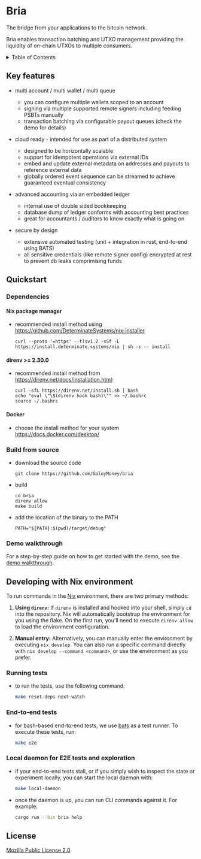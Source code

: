 <!-- omit in toc -->
# Bria
The bridge from your applications to the bitcoin network.

Bria enables transaction batching and UTXO management providing the liquidity of on-chain UTXOs to multiple consumers.

<details>
<summary>Table of Contents</summary>

- [Key features](#key-features)
- [Quickstart](#quickstart)
  - [Dependencies](#dependencies)
    - [Nix package manager](#nix-package-manager)
    - [direnv \>= 2.30.0](#direnv--2300)
    - [Docker](#docker)
  - [Build from source](#build-from-source)
  - [Demo walkthrough](#demo-walkthrough)
- [Developing with Nix environment](#developing-with-nix-environment)
  - [Running tests](#running-tests)
  - [End-to-end tests](#end-to-end-tests)
  - [Local daemon for E2E tests and exploration](#local-daemon-for-e2e-tests-and-exploration)
- [License](#license)

</details>

## Key features
- multi account / multi wallet / multi queue
  - you can configure multiple wallets scoped to an account
  - signing via multiple supported remote signers including feeding PSBTs manually
  - transaction batching via configurable payout queues (check the demo for details)

- cloud ready - intended for use as part of a distributed system
  - designed to be horizontally scalable
  - support for idempotent operations via external IDs
  - embed and update external metadata on addresses and payouts to reference external data
  - globally ordered event sequence can be streamed to achieve guaranteed eventual consistency

- advanced accounting via an embedded ledger
  - internal use of double sided bookkeeping
  - database dump of ledger conforms with accounting best practices
  - great for accountants / auditors to know exactly what is going on

- secure by design
  - extensive automated testing (unit + integration in rust, end-to-end using BATS)
  - all sensitive credentials (like remote signer config) encrypted at rest to prevent db leaks comprimising funds

## Quickstart

### Dependencies

#### Nix package manager
* recommended install method using https://github.com/DeterminateSystems/nix-installer
  ```
  curl --proto '=https' --tlsv1.2 -sSf -L https://install.determinate.systems/nix | sh -s -- install
  ```

#### direnv >= 2.30.0
* recommended install method from https://direnv.net/docs/installation.html:
  ```
  curl -sfL https://direnv.net/install.sh | bash
  echo "eval \"\$(direnv hook bash)\"" >> ~/.bashrc
  source ~/.bashrc
  ```

#### Docker
* choose the install method for your system https://docs.docker.com/desktop/

### Build from source
* download the source code
  ```
  git clone https://github.com/GaloyMoney/bria
  ```

* build
  ```
  cd bria
  direnv allow
  make build
  ```
* add the location of the binary to the PATH
  ```
  PATH="${PATH}:$(pwd)/target/debug"
  ```
### Demo walkthrough

For a step-by-step guide on how to get started with the demo, see the [demo walkthrough](docs/demo.md).

## Developing with Nix environment

To run commands in the [Nix](https://github.com/DeterminateSystems/nix-installer) environment, there are two primary methods:

1. **Using `direnv`:** If `direnv` is installed and hooked into your shell, simply `cd` into the repository. Nix will automatically bootstrap the environment for you using the flake. On the first run, you'll need to execute `direnv allow` to load the environment configuration.

2. **Manual entry:** Alternatively, you can manually enter the environment by executing `nix develop`. You can also run a specific command directly with `nix develop --command <command>`, or use the environment as you prefer.

### Running tests

- to run the tests, use the following command:
    ```bash
    make reset-deps next-watch
    ```

### End-to-end tests

- for bash-based end-to-end tests, we use [bats](https://bats-core.readthedocs.io/en/stable/) as a test runner. To execute these tests, run:
    ```bash
    make e2e
    ```

### Local daemon for E2E tests and exploration

- if your end-to-end tests stall, or if you simply wish to inspect the state or experiment locally, you can start the local daemon with:
    ```bash
    make local-daemon
    ```
- once the daemon is up, you can run CLI commands against it. For example:
    ```bash
    cargo run --bin bria help
    ```

## License
[Mozilla Public License 2.0](LICENSE)
